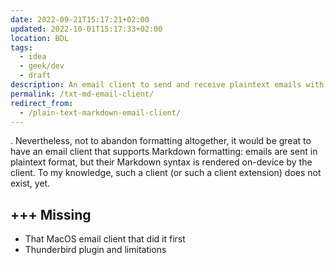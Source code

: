 ```yaml
---
date: 2022-09-21T15:17:21+02:00
updated: 2022-10-01T15:17:33+02:00
location: BDL
tags:
  - idea
  - geek/dev
  - draft
description: An email client to send and receive plaintext emails with Markdown syntax. Syntax is rendered on-device.
permalink: /txt-md-email-client/
redirect_from:
  - /plain-text-markdown-email-client/
---
```

[](Ode%20to%20plain%20text.md#Email|Plain%20text%20emails%20are%20to%20be%20preferred). Nevertheless, not to abandon formatting altogether, it would be great to have an email client that supports Markdown formatting: emails are sent in plaintext format, but their Markdown syntax is rendered on-device by the client. To my knowledge, such a client (or such a client extension) does not exist, yet.

## +++ Missing

- That MacOS email client that did it first
- Thunderbird plugin and limitations
